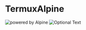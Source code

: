 # TermuxAlpine

![powered by Alpine](../master/docs/images/alpinelinux-logo.svg)
![Optional Text](../master/docs/images/ss.png)
